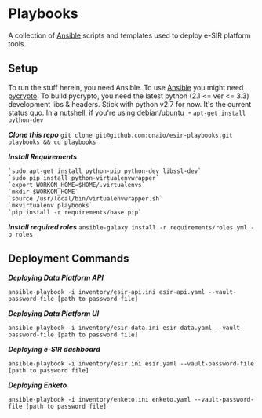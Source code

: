 # Playbooks
A collection of [Ansible][1] scripts and templates used to deploy e-SIR platform tools.


## Setup
To run the stuff herein, you need Ansible. To use [Ansible][1] you might need [pycrypto][2].
To build pycrypto, you need the latest python (2.1 <= ver <= 3.3) development libs & headers.
Stick with python v2.7 for now. It's the current status quo.
In a nutshell, if you're using debian/ubuntu :- `apt-get install python-dev`

***Clone this repo***
`git clone git@github.com:onaio/esir-playbooks.git playbooks && cd playbooks`

***Install Requirements***

    `sudo apt-get install python-pip python-dev libssl-dev`
    `sudo pip install python-virtualenvwrapper`
    `export WORKON_HOME=$HOME/.virtualenvs`
    `mkdir $WORKON_HOME`
    `source /usr/local/bin/virtualenvwrapper.sh`
    `mkvirtualenv playbooks`
    `pip install -r requirements/base.pip`

***Install required roles***
`ansible-galaxy install -r requirements/roles.yml -p roles`

##  Deployment Commands

***Deploying Data Platform API***

`ansible-playbook -i inventory/esir-api.ini esir-api.yaml --vault-password-file [path to password file]`

***Deploying Data Platform UI***

`ansible-playbook -i inventory/esir-data.ini esir-data.yaml --vault-password-file [path to password file]`

***Deploying e-SIR dashboard***

`ansible-playbook -i inventory/esir.ini esir.yaml --vault-password-file [path to password file]`

***Deploying Enketo***

`ansible-playbook -i inventory/enketo.ini enketo.yaml --vault-password-file [path to password file]`


[1]: http://www.ansible.com
[2]: https://pypi.python.org/pypi/pycrypto
